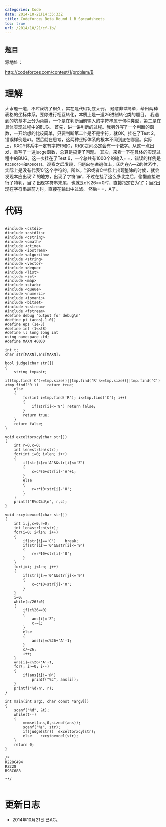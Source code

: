 ```yaml
---
categories: Code
date: 2014-10-21T14:35:33Z
title: Codeforces Beta Round 1 B Spreadsheets
toc: true
url: /2014/10/21/cf-1b/
---
```


## 题目
源地址：

http://codeforces.com/contest/1/problem/B

# 理解
大水题一道，不过我坑了很久，实在是代码功底太弱。
题意非常简单，给出两种表格的坐标体系，要你进行相互转化，本质上是一道26进制转化类的题目。
我遇到的坑基本上分为两类，一个是在判断当前输入的字符串属于何种类型，第二是在具体实现过程中的BUG。
首先，讲一讲判断的过程。我另外写了一个判断的函数，一开始想的比较简单，只要判断第二个是不是字符，就OK。挂在了Test 2，错误样例是`A1`。然后就在思考，这两种坐标体系的根本不同到底在哪里。实际上，RXCY体系中一定有字符R和C，R和C之间必定会有一个数字。从这一点出发，重写了一遍judge函数，总算是搞定了问题。
其次，来看一下在具体的实现过程中的BUG。这一次挂在了Test 6，一个总共有1000个的输入= =，错误的样例是`R228C494`和`R98C688`。观察之后发现，问题出在进退位上，因为在A—Z的体系中，实际上是没有代表'0'这个字符的，所以，当R或者C坐标上出现整除的时候，就会发现本应出现'Z'的地方，出现了字符'@'。不过在挂了这么多发之后，偷懒直接进行了特判，当'Z'出现字符串末尾，也就是c%26==0时，直接指定它为'Z'；当Z出现在字符串最前方时，直接在输出中过滤。
然后= =，A了。

<!--more-->

# 代码

```

#include <cstdio>
#include <cstdlib>
#include <cstring>
#include <cmath>
#include <ctime>
#include <iostream>
#include <algorithm>
#include <string>
#include <vector>
#include <deque>
#include <list>
#include <set>
#include <map>
#include <stack>
#include <queue>
#include <numeric>
#include <iomanip>
#include <bitset>
#include <sstream>
#include <fstream>
#define debug "output for debug\n"
#define pi (acos(-1.0))
#define eps (1e-8)
#define inf (1<<28)
#define ll long long int
using namespace std;
#define MAXN 40000

int t;
char str[MAXN],ans[MAXN];

bool judge(char str[])
{
    string tmp=str;
    if(tmp.find('C')>=tmp.size()||tmp.find('R')>=tmp.size()||tmp.find('C')<tmp.find('R'))    return true;
    else
    {
        for(int i=tmp.find('R'); i<=tmp.find('C'); i++)
        {
            if(str[i]<='9') return false;
        }
        return true;
    }
    return false;
}

void exceltorxcy(char str[])
{
    int r=0,c=0;
    int len=strlen(str);
    for(int i=0; i<len; i++)
    {
        if(str[i]>='A'&&str[i]<='Z')
        {
            c=c*26+str[i]-'A'+1;
        }
        else
        {
            r=r*10+str[i]-'0';
        }
    }
    printf("R%dC%d\n", r,c);
}

void rxcytoexcel(char str[])
{
    int i,j,c=0,r=0;
    int len=strlen(str);
    for(i=0; i<len; i++)
    {
        if(str[i]=='C')    break;
        if(str[i]>='0'&&str[i]<='9')
        {
            r=r*10+str[i]-'0';
        }
    }
    for(j=i; j<len; j++)
    {
        if(str[j]>='0'&&str[j]<='9')
        {
            c=c*10+str[j]-'0';
        }
    }
    i=0;
    while(c/26!=0)
    {
        if(c%26==0)
        {
            ans[i]='Z';
            c-=1;
        }
        else
        {
            ans[i]=c%26+'A'-1;
        }
        c/=26;
        i++;
    }
    ans[i]=c%26+'A'-1;
    for(; i>=0; i--)
    {
        if(ans[i]!='@')
            printf("%c", ans[i]);
    }
    printf("%d\n", r);
}

int main(int argc, char const *argv[])
{
    scanf("%d", &t);
    while(t--)
    {
        memset(ans,0,sizeof(ans));
        scanf("%s", str);
        if(judge(str))  exceltorxcy(str);
        else    rxcytoexcel(str);
    }
    return 0;
}

/*
R228C494
RZ228
R98C688

**/


```

# 更新日志
- 2014年10月21日 已AC。